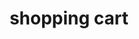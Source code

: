 ---
layout: objects
title: shopping cart
emoji: shopping_cart
permalink: 🛒.html
image: assets/img/3moji/shopping_cart.png
---